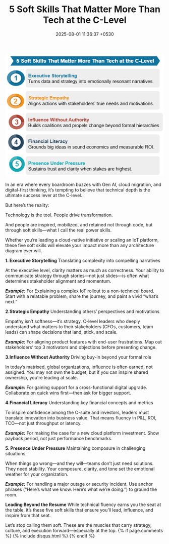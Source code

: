 ﻿---
layout: post
comments: true
IDENTIFIER: Leadership 
title:  "5 Soft Skills That Matter More Than Tech at the C-Level"
description: CTO | MBA | Innovation
date:   2025-08-01 11:36:37 +0530
categories: CTO
---
![Soft Skills](/assets/softskill.png)

In an era where every boardroom buzzes with Gen AI, cloud migration, and digital-first thinking, it’s tempting to believe that technical depth is the ultimate success lever at the C-level.

But here’s the reality:

Technology is the tool. People drive transformation.

And people are inspired, mobilized, and retained not through code, but through soft skills—what I call the real power skills.

Whether you’re leading a cloud-native initiative or scaling an IoT platform, these five soft skills will elevate your impact more than any architecture diagram ever will.

**1. Executive Storytelling**
Translating complexity into compelling narratives

At the executive level, clarity matters as much as correctness. Your ability to communicate strategy through stories—not just slides—is often what determines stakeholder alignment and momentum.

***Example:*** For Explaining a complex IoT rollout to a non-technical board.
Start with a relatable problem, share the journey, and paint a vivid “what’s next.”

**2.Strategic Empathy**
Understanding others’ perspectives and motivations

Empathy isn’t softness—it’s strategy. C-level leaders who deeply understand what matters to their stakeholders (CFOs, customers, team leads) can shape decisions that land, stick, and scale.

***Example:*** For aligning product features with end-user frustrations.
Map out stakeholders’ top 3 motivators and objections before presenting change.

**3.Influence Without Authority**
Driving buy-in beyond your formal role

In today’s matrixed, global organizations, influence is often earned, not assigned. You may not own the budget, but if you can inspire shared ownership, you're leading at scale.

***Example:*** For gaining support for a cross-functional digital upgrade.
Collaborate on quick wins first—then ask for bigger support.

**4.Financial Literacy**
Understanding key financial concepts and metrics

To inspire confidence among the C-suite and investors, leaders must translate innovation into business value. That means fluency in P&L, ROI, TCO—not just throughput or latency.

***Example:*** For making the case for a new cloud platform investment.
Show payback period, not just performance benchmarks.

**5. Presence Under Pressure**
Maintaining composure in challenging situations

When things go wrong—and they will—teams don’t just need solutions. They need stability. Your composure, clarity, and tone set the emotional weather for your organization.

***Example:*** For handling a major outage or security incident.
 Use anchor phrases (“Here’s what we know. Here’s what we’re doing.”) to ground the room.

**Leading Beyond the Resume**
While technical fluency earns you the seat at the table, it’s these five soft skills that ensure you’ll lead, influence, and inspire from that seat.

Let’s stop calling them soft. These are the muscles that carry strategy, culture, and execution forward—especially at the top.
{% if page.comments %} {% include disqus.html %} {% endif %}
